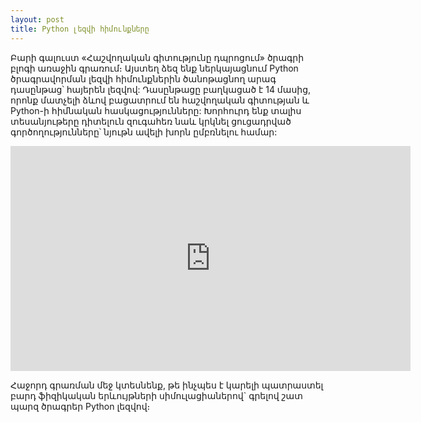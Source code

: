 ```yaml
---
layout: post
title: Python լեզվի հիմունքները 
---
```


Բարի գալուստ «Հաշվողական գիտությունը դպրոցում» ծրագրի բլոգի առաջին գրառում։ Այստեղ ձեզ ենք ներկայացնում Python ծրագրավորման լեզվի հիմունքներին ծանոթացնող արագ դասընթաց՝ հայերեն լեզվով: Դասընթացը բաղկացած է 14 մասից, որոնք մատչելի ձևով բացատրում են հաշվողական գիտության և Python-ի հիմնական հասկացությունները: Խորհուրդ ենք տալիս տեսանյութերը դիտելուն զուգահեռ նաև կրկնել ցուցադրված գործողությունները՝ նյութն ավելի խորն ըմբռնելու համար:

<iframe width="640" height="360" src="https://www.youtube.com/embed/videoseries?list=PLJghapgaYJxh2nmTz3op426HuJpZOlVzD" frameborder="0" allowfullscreen></iframe>

Հաջորդ գրառման մեջ կտեսնենք, թե ինչպես է կարելի պատրաստել բարդ ֆիզիկական երևույթների սիմուլացիաներով` գրելով շատ պարզ ծրագրեր Python լեզվով։
